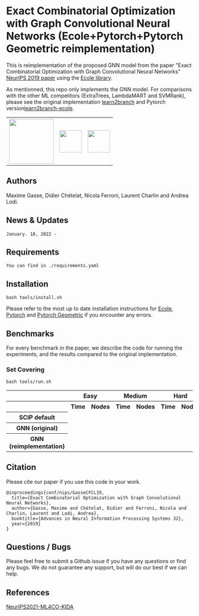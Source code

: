 # Exact Combinatorial Optimization with Graph Convolutional Neural Networks (Ecole+Pytorch+Pytorch Geometric reimplementation)

This is reimplementation of the proposed GNN model from the paper "Exact Combinatorial Optimization with Graph Convolutional Neural Networks" [NeurIPS 2019 paper](https://arxiv.org/abs/1906.01629) using the [Ecole library](https://github.com/ds4dm/ecole).

As mentionned, this repo only implements the GNN model. For comparisons with the other ML competitors (ExtraTrees, LambdaMART and SVMRank), please see the original implementation [learn2branch](https://github.com/ds4dm/learn2branch) and Pytorch version[learn2branch-ecole](https://github.com/ds4dm/learn2branch-ecole).

<table style='border:none;'>
  <tr>
    <th><img src="https://www.ecole.ai/images/ecole-logo.png" height="120"></th>
    <th><img src="https://github.com/pytorch/pytorch/blob/master/docs/source/_static/img/pytorch-logo-dark.png" height="60"></th>
    <th><img src="https://raw.githubusercontent.com/pyg-team/pytorch_geometric/master/docs/source/_static/img/pyg1.svg?sanitize=true" height="60"></th>
  </tr>
</table>


## Authors

Maxime Gasse, Didier Chételat, Nicola Ferroni, Laurent Charlin and Andrea Lodi.


## News & Updates

```
January. 18, 2022 -
```

## Requirements

```
You can find in ./requirements.yaml
```

## Installation

```
bash tools/install.sh
```

Please refer to the most up to date installation instructions for [Ecole](https://github.com/ds4dm/ecole#installation), [Pytorch](https://pytorch.org/get-started/locally) and [Pytorch Geometric](https://github.com/pyg-team/pytorch_geometric#installation) if you encounter any errors.


## Benchmarks

For every benchmark in the paper, we describe the code for running the experiments, and the results compared to the original implementation.

### Set Covering

```
bash tools/run.sh
```

<table>
  <tr>
    <th></th>
    <th colspan="2">Easy</th>
    <th colspan="2">Medium</th>
    <th colspan="2">Hard</th>
  </tr>
  <tr>
    <th></th>
    <th>Time</th>
    <th>Nodes</th>
    <th>Time</th>
    <th>Nodes</th>
    <th>Time</th>
    <th>Nodes</th>
  </tr>
  <tr>
    <th>SCIP default</th>
    <td></td>
    <td></td>
    <td></td>
    <td></td>
    <td></td>
    <td></td>
  </tr>
  <tr>
    <th>GNN (original)</th>
    <td></td>
    <td></td>
    <td></td>
    <td></td>
    <td></td>
    <td></td>
  </tr>
  <tr>
    <th>GNN (reimplementation)</th>
    <td></td>
    <td></td>
    <td></td>
    <td></td>
    <td></td>
    <td></td>
  </tr>
</table>



## Citation

Please cite our paper if you use this code in your work.

```
@inproceedings{conf/nips/GasseCFCL19,
  title={Exact Combinatorial Optimization with Graph Convolutional Neural Networks},
  author={Gasse, Maxime and Chételat, Didier and Ferroni, Nicola and Charlin, Laurent and Lodi, Andrea},
  booktitle={Advances in Neural Information Processing Systems 32},
  year={2019}
}
```

## Questions / Bugs

Please feel free to submit a Github issue if you have any questions or find any bugs. We do not guarantee any support, but will do our best if we can help.


## References
[NeurIPS2021-ML4CO-KIDA](https://github.com/megvii-research/NeurIPS2021-ML4CO-KIDA)